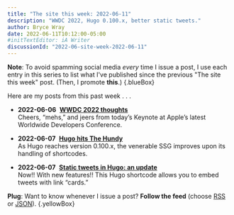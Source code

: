 ```yaml
---
title: "The site this week: 2022-06-11"
description: "WWDC 2022, Hugo 0.100.x, better static tweets."
author: Bryce Wray
date: 2022-06-11T10:12:00-05:00
#initTextEditor: iA Writer
discussionId: "2022-06-site-week-2022-06-11"
---
```


**Note**: To avoid spamming social media *every* time I issue a post, I use each entry in this series to list what I've published since the previous "The site this week" post. (Then, I promote **this**.)
{.blueBox}

Here are my posts from this past week . . .

- <span class="sansSerif"><strong class="pokey">2022-06-06</strong>&nbsp;&nbsp;[**WWDC 2022 thoughts**](/posts/2022/06/wwdc-2022-thoughts/)</span>\
Cheers, “mehs,” and jeers from today’s Keynote at Apple’s latest Worldwide Developers Conference.

- <span class="sansSerif"><strong class="pokey">2022-06-07</strong>&nbsp;&nbsp;[**Hugo hits The Hundy**](/posts/2022/06/hugo-hits-hundy/)</span>\
As Hugo reaches version 0.100.x, the venerable SSG improves upon its handling of shortcodes.

- <span class="sansSerif"><strong class="pokey">2022-06-07</strong>&nbsp;&nbsp;[**Static tweets in Hugo: an update**](/posts/2022/06/static-tweets-hugo-update/)</span>\
Now!! With new features!! This Hugo shortcode allows you to embed tweets with link “cards.”

**Plug**: Want to know whenever I issue a post? **Follow the feed** (choose [RSS](/index.xml) or [JSON](/index.json)).
{.yellowBox}

